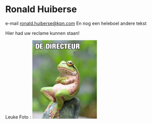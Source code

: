 # Ronald Huiberse
e-mail ronald.huiberse@kpn.com
En nog een heleboel andere tekst

Hier had uw reclame kunnen staan!

Leuke Foto :
![Ronald](ronald.jpeg)